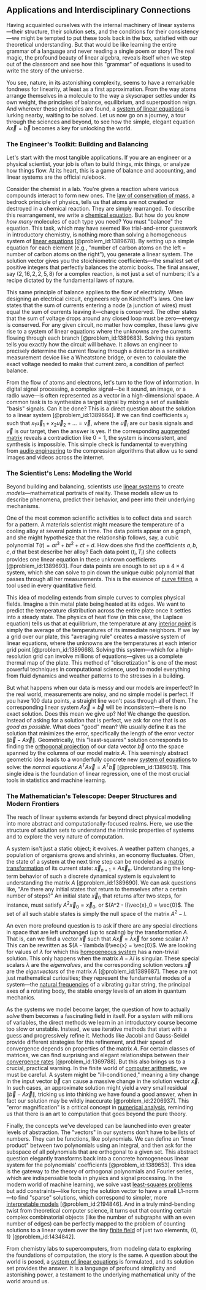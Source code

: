 ## Applications and Interdisciplinary Connections

Having acquainted ourselves with the internal machinery of linear systems—their structure, their solution sets, and the conditions for their consistency—we might be tempted to put these tools back in the box, satisfied with our theoretical understanding. But that would be like learning the entire grammar of a language and never reading a single poem or story! The real magic, the profound beauty of linear algebra, reveals itself when we step out of the classroom and see how this "grammar" of equations is used to write the story of the universe.

You see, nature, in its astonishing complexity, seems to have a remarkable fondness for linearity, at least as a first approximation. From the way atoms arrange themselves in a molecule to the way a skyscraper settles under its own weight, the principles of balance, equilibrium, and superposition reign. And wherever these principles are found, a [system of linear equations](@article_id:139922) is lurking nearby, waiting to be solved. Let us now go on a journey, a tour through the sciences and beyond, to see how the simple, elegant equation $A\vec{x} = \vec{b}$ becomes a key for unlocking the world.

### The Engineer's Toolkit: Building and Balancing

Let's start with the most tangible applications. If you are an engineer or a physical scientist, your job is often to build things, mix things, or analyze how things flow. At its heart, this is a game of balance and accounting, and linear systems are the official rulebook.

Consider the chemist in a lab. You're given a reaction where various compounds interact to form new ones. The [law of conservation of mass](@article_id:146883), a bedrock principle of physics, tells us that atoms are not created or destroyed in a chemical reaction. They are simply rearranged. To describe this rearrangement, we write a [chemical equation](@article_id:145261). But how do you know *how many* molecules of each type you need? You must "balance" the equation. This task, which may have seemed like trial-and-error guesswork in introductory chemistry, is nothing more than solving a homogeneous system of [linear equations](@article_id:150993) [@problem_id:1389678]. By setting up a simple equation for each element (e.g., "number of carbon atoms on the left = number of carbon atoms on the right"), you generate a linear system. The solution vector gives you the stoichiometric coefficients—the smallest set of positive integers that perfectly balances the atomic books. The final answer, say $(2, 16, 2, 2, 5, 8)$ for a complex reaction, is not just a set of numbers; it's a recipe dictated by the fundamental laws of nature.

This same principle of balance applies to the flow of electricity. When designing an electrical circuit, engineers rely on Kirchhoff's laws. One law states that the sum of currents entering a node (a junction of wires) must equal the sum of currents leaving it—charge is conserved. The other states that the sum of voltage drops around any closed loop must be zero—energy is conserved. For any given circuit, no matter how complex, these laws give rise to a system of linear equations where the unknowns are the currents flowing through each branch [@problem_id:1389683]. Solving this system tells you exactly how the circuit will behave. It allows an engineer to precisely determine the current flowing through a detector in a sensitive measurement device like a Wheatstone bridge, or even to calculate the exact voltage needed to make that current zero, a condition of perfect balance.

From the flow of atoms and electrons, let's turn to the flow of information. In digital signal processing, a complex signal—be it sound, an image, or a radio wave—is often represented as a vector in a high-dimensional space. A common task is to synthesize a target signal by mixing a set of available "basis" signals. Can it be done? This is a direct question about the solution to a linear system [@problem_id:1389664]. If we can find coefficients $x_i$ such that $x_1\vec{u}_1 + x_2\vec{u}_2 + \dots = \vec{v}$, where the $\vec{u}_i$ are our basis signals and $\vec{v}$ is our target, then the answer is yes. If the corresponding [augmented matrix](@article_id:150029) reveals a contradiction like $0 = 1$, the system is inconsistent, and synthesis is impossible. This simple check is fundamental to everything from [audio engineering](@article_id:260396) to the compression algorithms that allow us to send images and videos across the internet.

### The Scientist's Lens: Modeling the World

Beyond building and balancing, scientists use [linear systems](@article_id:147356) to create *models*—mathematical portraits of reality. These models allow us to describe phenomena, predict their behavior, and peer into their underlying mechanisms.

One of the most common scientific activities is to collect data and search for a pattern. A materials scientist might measure the temperature of a cooling alloy at several points in time. The data points appear on a graph, and she might hypothesize that the relationship follows, say, a cubic polynomial $T(t) = at^3 + bt^2 + ct + d$. How does she find the coefficients $a, b, c, d$ that best describe her alloy? Each data point $(t_i, T_i)$ she collects provides one linear equation in these unknown coefficients [@problem_id:1389693]. Four data points are enough to set up a $4 \times 4$ system, which she can solve to pin down the unique cubic polynomial that passes through all her measurements. This is the essence of [curve fitting](@article_id:143645), a tool used in every quantitative field.

This idea of modeling extends from simple curves to complex physical fields. Imagine a thin metal plate being heated at its edges. We want to predict the temperature distribution across the entire plate once it settles into a steady state. The physics of heat flow (in this case, the Laplace equation) tells us that at equilibrium, the temperature at any [interior point](@article_id:149471) is simply the average of the temperatures of its immediate neighbors. If we lay a grid over our plate, this "averaging rule" creates a massive system of linear equations, where the unknowns are the temperatures at each interior grid point [@problem_id:1389668]. Solving this system—which for a high-resolution grid can involve millions of equations—gives us a complete thermal map of the plate. This method of "discretization" is one of the most powerful techniques in computational science, used to model everything from fluid dynamics and weather patterns to the stresses in a building.

But what happens when our data is messy and our models are imperfect? In the real world, measurements are noisy, and no simple model is perfect. If you have 100 data points, a straight line won't pass through all of them. The corresponding linear system $A\vec{x}=\vec{b}$ will be inconsistent—there is no exact solution. Does this mean we give up? No! We change the question. Instead of asking for a solution that is perfect, we ask for one that is *as good as possible*. What does "good" mean? We usually define it as the solution that minimizes the error, specifically the length of the error vector $\| \vec{b} - A\vec{x} \|$. Geometrically, this "least-squares" solution corresponds to finding the [orthogonal projection](@article_id:143674) of our data vector $\vec{b}$ onto the space spanned by the columns of our model matrix $A$. This seemingly abstract geometric idea leads to a wonderfully concrete new [system of equations](@article_id:201334) to solve: the *normal equations* $A^T A \vec{x} = A^T \vec{b}$ [@problem_id:1389651]. This single idea is the foundation of linear regression, one of the most crucial tools in statistics and machine learning.

### The Mathematician's Telescope: Deeper Structures and Modern Frontiers

The reach of linear systems extends far beyond direct physical modeling into more abstract and computationally-focused realms. Here, we use the structure of solution sets to understand the intrinsic properties of systems and to explore the very nature of computation.

A system isn't just a static object; it evolves. A weather pattern changes, a population of organisms grows and shrinks, an economy fluctuates. Often, the state of a system at the next time step can be modeled as a [matrix transformation](@article_id:151128) of its current state: $\vec{x}_{n+1} = A\vec{x}_n$. Understanding the long-term behavior of such a discrete dynamical system is equivalent to understanding the matrix $A$ [@problem_id:1389690]. We can ask questions like, "Are there any initial states that return to themselves after a certain number of steps?" An initial state $\vec{x}_0$ that returns after two steps, for instance, must satisfy $A^2\vec{x}_0 = \vec{x}_0$, or $(A^2 - I)\vec{x}_0 = \vec{0}$. The set of all such stable states is simply the null space of the matrix $A^2 - I$.

An even more profound question is to ask if there are any special directions in space that are left unchanged (up to scaling) by the transformation $A$. That is, can we find a vector $\vec{x}$ such that $A\vec{x} = \lambda\vec{x}$ for some scalar $\lambda$? This can be rewritten as $(A - \lambda I)\vec{x} = \vec{0}$. We are looking for values of $\lambda$ for which this [homogeneous system](@article_id:149917) has a non-trivial solution. This only happens when the matrix $A - \lambda I$ is singular. These special scalars $\lambda$ are the *eigenvalues*, and the corresponding solution vectors $\vec{x}$ are the *eigenvectors* of the matrix $A$ [@problem_id:1389687]. These are not just mathematical curiosities; they represent the fundamental modes of a system—the [natural frequencies](@article_id:173978) of a vibrating guitar string, the principal axes of a rotating body, the stable energy levels of an atom in quantum mechanics.

As the systems we model become larger, the question of how to actually *solve* them becomes a fascinating field in itself. For a system with millions of variables, the direct methods we learn in an introductory course become too slow or unstable. Instead, we use iterative methods that start with a guess and progressively refine it. Methods like Jacobi and Gauss-Seidel provide different strategies for this refinement, and their speed of convergence depends on properties of the matrix $A$. For certain classes of matrices, we can find surprising and elegant relationships between their [convergence rates](@article_id:168740) [@problem_id:1369788]. But this also brings us to a crucial, practical warning. In the finite world of [computer arithmetic](@article_id:165363), we must be careful. A system might be "ill-conditioned," meaning a tiny change in the input vector $\vec{b}$ can cause a massive change in the solution vector $\vec{x}$. In such cases, an approximate solution might yield a very small residual $\| \vec{b} - A\vec{x} \|$, tricking us into thinking we have found a good answer, when in fact our solution may be wildly inaccurate [@problem_id:2206937]. This "error magnification" is a critical concept in [numerical analysis](@article_id:142143), reminding us that there is an art to computation that goes beyond the pure theory.

Finally, the concepts we've developed can be launched into even greater levels of abstraction. The "vectors" in our systems don't have to be lists of numbers. They can be functions, like polynomials. We can define an "inner product" between two polynomials using an integral, and then ask for the subspace of all polynomials that are orthogonal to a given set. This abstract question elegantly transforms back into a concrete homogeneous linear system for the polynomials' coefficients [@problem_id:1389653]. This idea is the gateway to the theory of orthogonal polynomials and Fourier series, which are indispensable tools in physics and signal processing. In the modern world of machine learning, we solve vast [least-squares problems](@article_id:151125) but add constraints—like forcing the solution vector to have a small L1-norm—to find "sparse" solutions, which correspond to simpler, more [interpretable models](@article_id:637468) [@problem_id:2194846]. And in a truly mind-bending twist from theoretical computer science, it turns out that counting certain complex combinatorial objects (like the number of subgraphs with an even number of edges) can be perfectly mapped to the problem of counting solutions to a linear system over the tiny [finite field](@article_id:150419) of just two elements, $\{0, 1\}$ [@problem_id:1434842].

From chemistry labs to supercomputers, from modeling data to exploring the foundations of computation, the story is the same. A question about the world is posed, a [system of linear equations](@article_id:139922) is formulated, and its solution set provides the answer. It is a language of profound simplicity and astonishing power, a testament to the underlying mathematical unity of the world around us.